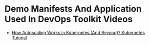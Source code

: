 # Demo Manifests And Application Used In DevOps Toolkit Videos

* [How Autoscaling Works In Kubernetes (And Beyond)? Kubernetes Tutorial](https://youtu.be/BUAFNfdarBQ)
